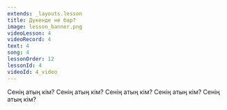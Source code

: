 ```yaml
---
extends: _layouts.lesson
title: Дүкенде не бар?
image: lesson_banner.png
videoLesson: 4
videoRecord: 4
text: 4
song: 4
lessonOrder: 12
lessonId: 4
videoId: 4_video
---
```


Сенің атың кім?
Сенің атың кім?
Сенің атың кім?
Сенің атың кім?
Сенің атың кім?
